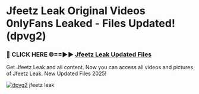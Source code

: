 # Jfeetz Leak Original Videos 0nlyFans Leaked - Files Updated! (dpvg2)

<h3>🔴 CLICK HERE 🌐==►► <a href="https://tinyurl.com/ms9xzufz" rel="nofollow">Jfeetz Leak Updated Files</a></h3>

Get Jfeetz Leak and all content. Now you can access all videos and pictures of Jfeetz Leak. New Updated Files 2025!

[![dpvg2](https://i.imgur.com/PQ7UWWw.gif)](https://tinyurl.com/ms9xzufz)
jfeetz leak